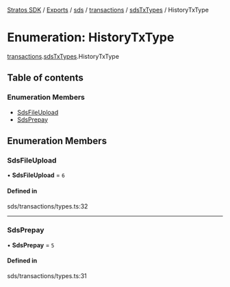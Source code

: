 [Stratos SDK](../README.md) / [Exports](../modules.md) / [sds](../modules/sds.md) / [transactions](../modules/sds.transactions.md) / [sdsTxTypes](../modules/sds.transactions.sdsTxTypes.md) / HistoryTxType

# Enumeration: HistoryTxType

[transactions](../modules/sds.transactions.md).[sdsTxTypes](../modules/sds.transactions.sdsTxTypes.md).HistoryTxType

## Table of contents

### Enumeration Members

- [SdsFileUpload](sds.transactions.sdsTxTypes.HistoryTxType.md#sdsfileupload)
- [SdsPrepay](sds.transactions.sdsTxTypes.HistoryTxType.md#sdsprepay)

## Enumeration Members

### SdsFileUpload

• **SdsFileUpload** = ``6``

#### Defined in

sds/transactions/types.ts:32

___

### SdsPrepay

• **SdsPrepay** = ``5``

#### Defined in

sds/transactions/types.ts:31
